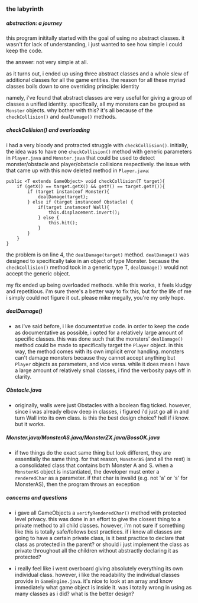 
### the labyrinth

##### abstraction: a journey

this program inititally started with the goal of using no abstract classes.  it wasn't for lack of understanding, i just wanted to see how simple i could keep the code.

the answer: not very simple at all.

as it turns out, i ended up using three abstract classes and a whole slew of additional classes for all the game entities.  the reason for all these myriad classes boils down to one overriding principle: identity

namely, i've found that abstract classes are very useful for giving a group of classes a unified identity.  specifically, all my monsters can be grouped as `Monster` objects.  why bother with this?  it's all because of the `checkCollision()` and `dealDamage()` methods.  

##### checkCollision() and overloading

i had a very bloody and protracted struggle with `checkCollision()`.  initially, the idea was to have one `checkCollision()` method with generic parameters in `Player.java` and `Monster.java` that could be used to detect monster/obstacle and player/obstacle collisions respectively. the issue with that came up with this now deleted method in `Player.java`:

```
public <T extends GameObject> void checkCollision(T target){
	if (getX() == target.getX() && getY() == target.getY()){ 
		if (target instanceof Monster){
			dealDamage(target);
		} else if (target instanceof Obstacle) {
			if(target instanceof Wall){
				this.displacement.invert();
			} else {
				this.hit();
			}
		}
	}
}
```

the problem is on line 4, the `dealDamage(target)` method.  `dealDamage()` was designed to specifically take in an object of type Monster.  because the `checkCollision()` method took in a generic type T, `dealDamage()` would not accept the generic object.  

my fix ended up being overloaded methods.  while this works, it feels kludgy and repetitious. i'm sure there's a better way to fix this, but for the life of me i simply could not figure it out.  please mike megally, you're my only hope.


##### dealDamage()

* as i've said before, i like documentative code.  in order to keep the code as documentative as possible, i opted for a relatively large amount of specific classes.  this was done such that the monsters' `dealDamage()` method could be made to specifically target the `Player` object.  in this way, the method comes with its own implicit error handling.  monsters can't damage monsters because they cannot accept anything but `Player` objects as parameters, and vice versa.  while it does mean i have a large amount of relatively small classes, i find the verbosity pays off in clarity.


##### Obstacle.java

* originally, walls were just Obstacles with a boolean flag ticked.  however, since i was already elbow deep in classes, i figured i'd just go all in and turn Wall into its own class.  is this the best design choice?  hell if i know.  but it works.

##### Monster.java/MonsterAS.java/MonsterZX.java/BossOK.java

* if two things do the exact same thing but look different, they are essentially the same thing.  for that reason, `MonsterAS` (and all the rest) is a consolidated class that contains both Monster A and S.  when a `MonsterAS` object is instantiated, the developer must enter a `renderedChar` as a parameter.  if that char is invalid (e.g. not 'a' or 's' for MonsterAS), then the program throws an exception


##### concerns and questions

* i gave all GameObjects a `verifyRenderedChar()` method with protected level privacy.  this was done in an effort to give the closest thing to a private method to all child classes.  however, i'm not sure if something like this is totally safe/follows best practices.  if i know all classes are going to have a certain private class, is it best practice to declare that class as protected in the parent?  or should i just implement the class as private throughout all the children without abstractly declaring it as protected?

* i really feel like i went overboard giving absolutely everything its own individual class.  however, i like the readability the individual classes provide in `GameEngine.java`.  it's nice to look at an array and know immediately what game object is inside it.  was i totally wrong in using as many classes as i did?  what is the better design?